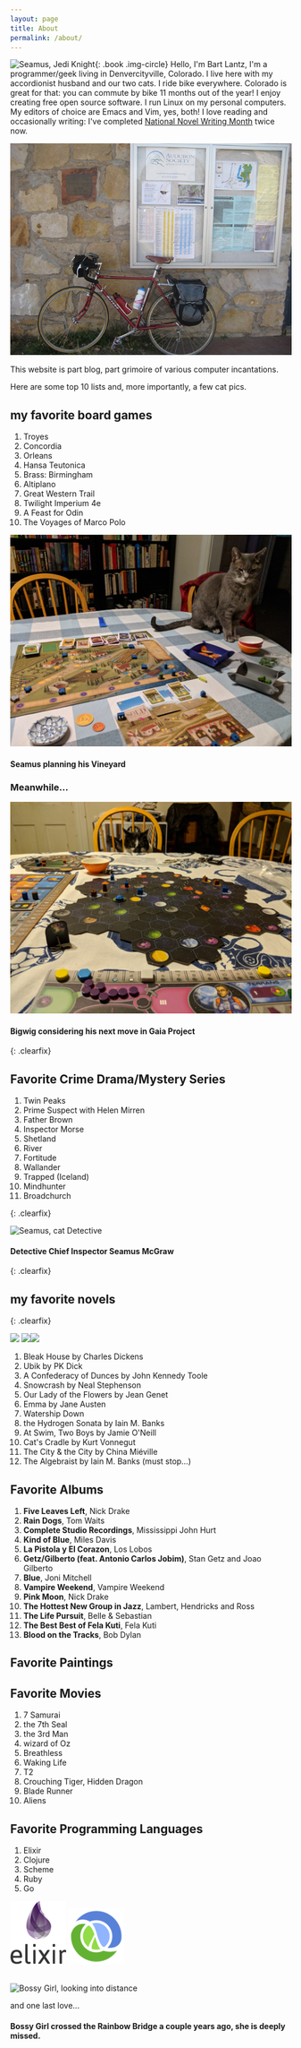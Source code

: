 ```yaml
---
layout: page
title: About
permalink: /about/
---
```


![Seamus, Jedi Knight](/img/cats/seamus_jedi.jpg){: .book .img-circle} Hello, I'm Bart Lantz, I'm a programmer/geek living in Denvercityville, Colorado. I live here with my accordionist husband and our two cats. I ride bike everywhere. Colorado is great for that: you can commute by bike 11 months out of the year! I enjoy creating free open source software. I run Linux on my personal computers. My editors of choice are Emacs and Vim, yes, both! I love reading and occasionally writing: I've completed [National Novel Writing Month](http://nanowrimo.org) twice now.

<img alt="My Red Bike" src="/img/me/miyata.jpg">

This website is part blog, part grimoire of various computer incantations.

Here are some top 10 lists and, more importantly, a few cat pics.




## my favorite board games

1. Troyes
6. Concordia
10. Orleans
2. Hansa Teutonica
7. Brass: Birmingham
5. Altiplano
8. Great Western Trail
4. Twilight Imperium 4e
8. A Feast for Odin
3. The Voyages of Marco Polo



<img alt="Seamus, cat Gamer" src="/img/bg/seamus_viticulture.jpg">
<h4>Seamus planning his Vineyard</h4>

<h3>Meanwhile...</h3>

<img alt="Bigwig, cat Gamer" src="/img/cats/bigwig_gaia_planet.jpg">
<h4>Bigwig considering his next move in Gaia Project</h4>


{: .clearfix}

## Favorite Crime Drama/Mystery Series

1. Twin Peaks
2. Prime Suspect with Helen Mirren
3. Father Brown
4. Inspector Morse
5. Shetland
6. River
7. Fortitude
8. Wallander
9. Trapped (Iceland)
10. Mindhunter 
11. Broadchurch

{: .clearfix}

<img alt="Seamus, cat Detective" src="/img/cats/seamus.jpg">
<h4>Detective Chief Inspector Seamus McGraw</h4>

{: .clearfix}

## my favorite novels

{: .clearfix}

<img src="/img/books/dunces.jpg" width="190" class="books"> <img src="/img/books/our_lady.jpg" class="books"><img src="/img/books/HydrogenSonata.jpg" class="books">

1. Bleak House by Charles Dickens
3. Ubik by PK Dick
4. A Confederacy of Dunces by John Kennedy Toole
1. Snowcrash by Neal Stephenson
5. Our Lady of the Flowers by Jean Genet
6. Emma by Jane Austen
7. Watership Down
12. the Hydrogen Sonata by Iain M. Banks
8. At Swim, Two Boys by Jamie O'Neill
10. Cat's Cradle by Kurt Vonnegut
11. The City & the City by China Miéville
4. The Algebraist by Iain M. Banks
(must stop…)


## Favorite Albums
1. **Five Leaves Left**, Nick Drake
9. **Rain Dogs**, Tom Waits
3. **Complete Studio Recordings**, Mississippi John Hurt
15. **Kind of Blue**, Miles Davis
8. **La Pistola y El Corazon**, Los Lobos
2. **Getz/Gilberto (feat. Antonio Carlos Jobim)**, Stan Getz and Joao Gilberto
6. **Blue**, Joni Mitchell
10. **Vampire Weekend**, Vampire Weekend
5. **Pink Moon**, Nick Drake
7. **The Hottest New Group in Jazz**, Lambert, Hendricks and Ross
11. **The Life Pursuit**, Belle & Sebastian
14. **The Best Best of Fela Kuti**, Fela Kuti
16. **Blood on the Tracks**, Bob Dylan

## Favorite Paintings

## Favorite Movies
1. 7 Samurai
2. the 7th Seal
3. the 3rd Man
4. wizard of Oz
5. Breathless
6. Waking Life
7. T2
8. Crouching Tiger, Hidden Dragon
9. Blade Runner
10. Aliens


## Favorite Programming Languages
1. Elixir
2. Clojure
3. Scheme
4. Ruby
5. Go

<img src="/img/elixir.png" alt="Elixir Logo" width="100px"> <img src="/img/clj.png" alt="Clojure" width="100px">

<p><br />

<img alt="Bossy Girl, looking into distance" src="/img/cats/bossy.jpg" width="500px">

and one last love...

<h4>Bossy Girl crossed the Rainbow Bridge a couple years ago, she is deeply missed.</h4>
